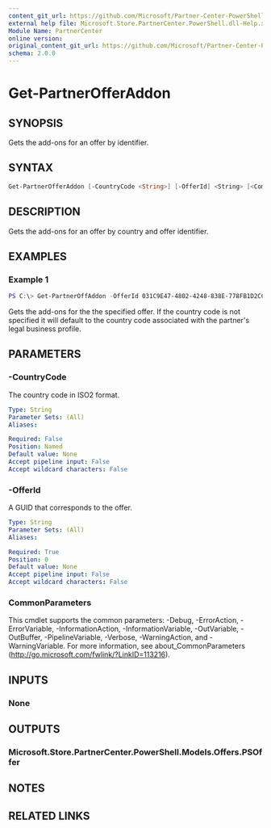 ```yaml
---
content_git_url: https://github.com/Microsoft/Partner-Center-PowerShell/blob/master/docs/help/Get-PartnerOfferAddon.md
external help file: Microsoft.Store.PartnerCenter.PowerShell.dll-Help.xml
Module Name: PartnerCenter
online version:
original_content_git_url: https://github.com/Microsoft/Partner-Center-PowerShell/blob/master/docs/help/Get-PartnerOfferAddon.md
schema: 2.0.0
---
```


# Get-PartnerOfferAddon

## SYNOPSIS
Gets the add-ons for an offer by identifier.

## SYNTAX

```powershell
Get-PartnerOfferAddon [-CountryCode <String>] [-OfferId] <String> [<CommonParameters>]
```

## DESCRIPTION
Gets the add-ons for an offer by country and offer identifier.

## EXAMPLES

### Example 1
```powershell
PS C:\> Get-PartnerOffAddon -OfferId 031C9E47-4802-4248-838E-778FB1D2CC05
```

Gets the add-ons for the the specified offer. If the country code is not specified it will default to the country code associated with the partner's legal business profile.

## PARAMETERS

### -CountryCode
The country code in ISO2 format.

```yaml
Type: String
Parameter Sets: (All)
Aliases:

Required: False
Position: Named
Default value: None
Accept pipeline input: False
Accept wildcard characters: False
```

### -OfferId
A GUID that corresponds to the offer.

```yaml
Type: String
Parameter Sets: (All)
Aliases:

Required: True
Position: 0
Default value: None
Accept pipeline input: False
Accept wildcard characters: False
```

### CommonParameters
This cmdlet supports the common parameters: -Debug, -ErrorAction, -ErrorVariable, -InformationAction, -InformationVariable, -OutVariable, -OutBuffer, -PipelineVariable, -Verbose, -WarningAction, and -WarningVariable. For more information, see about_CommonParameters (http://go.microsoft.com/fwlink/?LinkID=113216).

## INPUTS

### None

## OUTPUTS

### Microsoft.Store.PartnerCenter.PowerShell.Models.Offers.PSOffer

## NOTES

## RELATED LINKS
